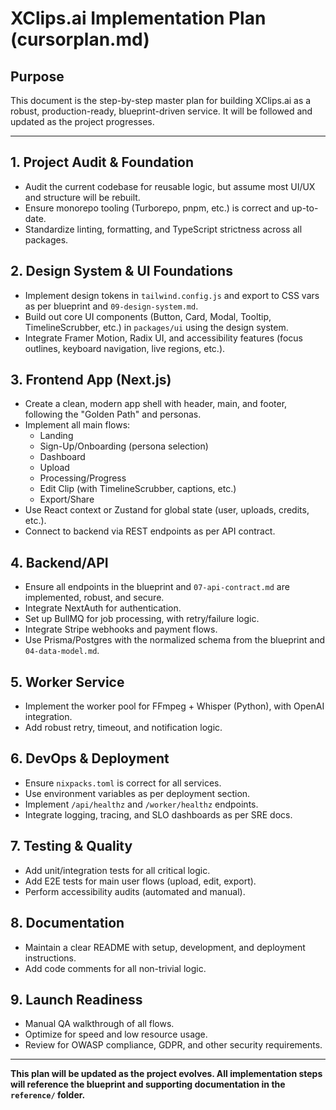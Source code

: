 # XClips.ai Implementation Plan (cursorplan.md)

## Purpose
This document is the step-by-step master plan for building XClips.ai as a robust, production-ready, blueprint-driven service. It will be followed and updated as the project progresses.

---

## 1. Project Audit & Foundation
- Audit the current codebase for reusable logic, but assume most UI/UX and structure will be rebuilt.
- Ensure monorepo tooling (Turborepo, pnpm, etc.) is correct and up-to-date.
- Standardize linting, formatting, and TypeScript strictness across all packages.

## 2. Design System & UI Foundations
- Implement design tokens in `tailwind.config.js` and export to CSS vars as per blueprint and `09-design-system.md`.
- Build out core UI components (Button, Card, Modal, Tooltip, TimelineScrubber, etc.) in `packages/ui` using the design system.
- Integrate Framer Motion, Radix UI, and accessibility features (focus outlines, keyboard navigation, live regions, etc.).

## 3. Frontend App (Next.js)
- Create a clean, modern app shell with header, main, and footer, following the "Golden Path" and personas.
- Implement all main flows:
  - Landing
  - Sign-Up/Onboarding (persona selection)
  - Dashboard
  - Upload
  - Processing/Progress
  - Edit Clip (with TimelineScrubber, captions, etc.)
  - Export/Share
- Use React context or Zustand for global state (user, uploads, credits, etc.).
- Connect to backend via REST endpoints as per API contract.

## 4. Backend/API
- Ensure all endpoints in the blueprint and `07-api-contract.md` are implemented, robust, and secure.
- Integrate NextAuth for authentication.
- Set up BullMQ for job processing, with retry/failure logic.
- Integrate Stripe webhooks and payment flows.
- Use Prisma/Postgres with the normalized schema from the blueprint and `04-data-model.md`.

## 5. Worker Service
- Implement the worker pool for FFmpeg + Whisper (Python), with OpenAI integration.
- Add robust retry, timeout, and notification logic.

## 6. DevOps & Deployment
- Ensure `nixpacks.toml` is correct for all services.
- Use environment variables as per deployment section.
- Implement `/api/healthz` and `/worker/healthz` endpoints.
- Integrate logging, tracing, and SLO dashboards as per SRE docs.

## 7. Testing & Quality
- Add unit/integration tests for all critical logic.
- Add E2E tests for main user flows (upload, edit, export).
- Perform accessibility audits (automated and manual).

## 8. Documentation
- Maintain a clear README with setup, development, and deployment instructions.
- Add code comments for all non-trivial logic.

## 9. Launch Readiness
- Manual QA walkthrough of all flows.
- Optimize for speed and low resource usage.
- Review for OWASP compliance, GDPR, and other security requirements.

---

**This plan will be updated as the project evolves. All implementation steps will reference the blueprint and supporting documentation in the `reference/` folder.** 